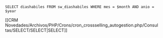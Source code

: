 `SELECT diashabiles FROM sw_diashabiles WHERE mes = $month AND anio = $year`

[[CRM Novedades/Archivos/PHP/Crons/cron_crossselling_autogestion.php/Consultas/SELECT/SELECT|SELECT]]